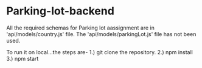 # Parking-lot-backend

All the required schemas for Parking lot aassignment are in 'api/models/country.js' file. 
The 'api/models/parkingLot.js' file has not been used. 


To run it on local...the steps are-
1.) git clone the repository.
2.) npm install
3.) npm start
